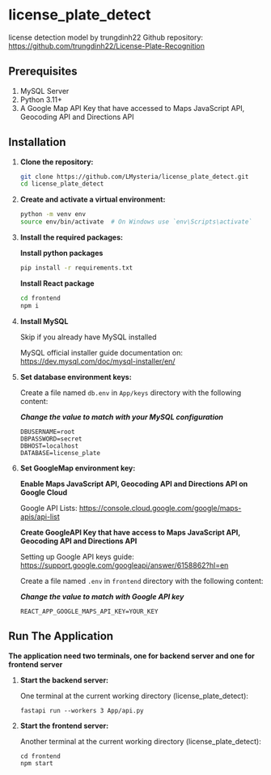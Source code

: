 # license_plate_detect

license detection model by trungdinh22
Github repository: https://github.com/trungdinh22/License-Plate-Recognition

## Prerequisites
1. MySQL Server
2. Python 3.11+
3. A Google Map API Key that have accessed to Maps JavaScript API, Geocoding API and Directions API

## Installation

1. **Clone the repository:**

    ```bash
    git clone https://github.com/LMysteria/license_plate_detect.git
    cd license_plate_detect
    ```

2. **Create and activate a virtual environment:**

    ```bash
    python -m venv env
    source env/bin/activate  # On Windows use `env\Scripts\activate`
    ```

3. **Install the required packages:**
    
    **Install python packages**
    ```bash
    pip install -r requirements.txt
    ```

    **Install React package**
    ```bash
    cd frontend
    npm i
    ```

4. **Install MySQL**

    Skip if you already have MySQL installed

    MySQL official installer guide documentation on: https://dev.mysql.com/doc/mysql-installer/en/

5. **Set database environment keys:**

    Create a file named `db.env` in `App/keys` directory with the following content:

    ***Change the value to match with your MySQL configuration***
    ```
    DBUSERNAME=root
    DBPASSWORD=secret
    DBHOST=localhost
    DATABASE=license_plate
    ```

6. **Set GoogleMap environment key:**

    **Enable Maps JavaScript API, Geocoding API and Directions API on Google Cloud**
    
    Google API Lists: https://console.cloud.google.com/google/maps-apis/api-list

    **Create GoogleAPI Key that have access to Maps JavaScript API, Geocoding API and Directions API**

    Setting up Google API keys guide: https://support.google.com/googleapi/answer/6158862?hl=en

    Create a file named `.env` in `frontend` directory with the following content:

    ***Change the value to match with Google API key***
    ```
    REACT_APP_GOOGLE_MAPS_API_KEY=YOUR_KEY
    ```
    
## Run The Application
**The application need two terminals, one for backend server and one for frontend server**
1. **Start the backend server:**
    
    One terminal at the current working directory (license_plate_detect):

    ```
    fastapi run --workers 3 App/api.py
    ```

2. **Start the frontend server:**
    
    Another terminal at the current working directory (license_plate_detect):

    ```
    cd frontend
    npm start
    ``` 

